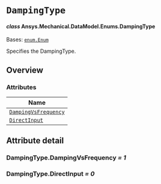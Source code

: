 # `DampingType`

<a id="ansys.mechanical.stubs.v241.Ansys.Mechanical.DataModel.Enums.DampingType"></a>

#### *class* Ansys.Mechanical.DataModel.Enums.DampingType

Bases: [`enum.Enum`](https://docs.python.org/3/library/enum.html#enum.Enum)

Specifies the DampingType.

<!-- !! processed by numpydoc !! -->

<a id="overview"></a>

## Overview

### Attributes

| Name |
| ----------------------------------------------------------- |
| [`DampingVsFrequency`](#DampingType.DampingVsFrequency) |
| [`DirectInput`](#DampingType.DirectInput) |

<a id="attribute-detail"></a>

## Attribute detail

<a id="DampingType.DampingVsFrequency"></a>

### DampingType.DampingVsFrequency *= 1*

<a id="DampingType.DirectInput"></a>

### DampingType.DirectInput *= 0*


